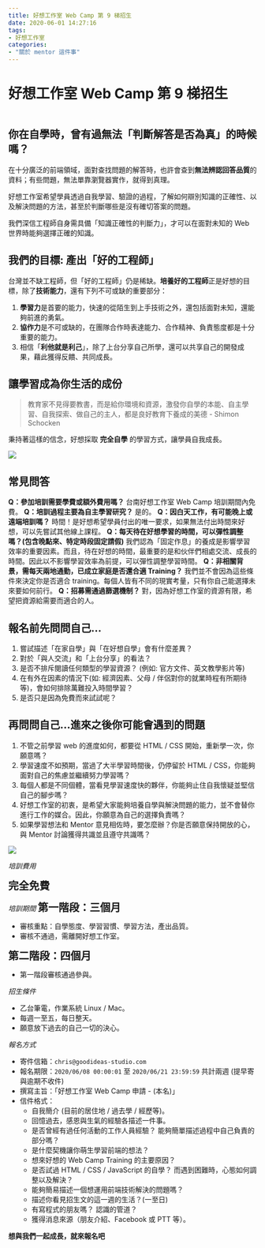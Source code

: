 ```yaml
---
title: 好想工作室 Web Camp 第 9 梯招生
date: 2020-06-01 14:27:16
tags: 
- 好想工作室
categories: 
- "關於 mentor 這件事"
---
```


# 好想工作室 Web Camp 第 9 梯招生

<style>
.logo {
  display: block;
  margin: auto;
  width: 500x;
}
</style>

<img class="logo" src="https://i.imgur.com/X2ckpS3.jpg" alt="">

## 你在自學時，曾有過無法「判斷解答是否為真」的時候嗎？

在十分廣泛的前端領域，面對查找問題的解答時，也許會查到**無法辨認回答品質**的資料；有些問題，無法單靠瀏覽器實作，就得到真理。

好想工作室希望學員透過自我學習、驗證的過程，了解如何辯別知識的正確性、以及解決問題的方法，甚至於判斷哪些是沒有確切答案的問題。

我們深信工程師自身需具備「知識正確性的判斷力」，才可以在面對未知的 Web 世界時能夠選擇正確的知識。

## 我們的目標: 產出「好的工程師」

台灣並不缺工程師，但「好的工程師」仍是稀缺。**培養好的工程師**正是好想的目標，除了**技術能力**，還有下列不可或缺的重要部分：

1. **學習力**是首要的能力，快速的從陌生到上手技術之外，還包括面對未知，還能夠前進的勇氣。
2. **協作力**是不可或缺的，在團隊合作時表達能力、合作精神、負責態度都是十分重要的能力。
3. 相信「**利他就是利己**」，除了上台分享自己所學，還可以共享自己的開發成果，藉此獲得反饋、共同成長。

## 讓學習成為你生活的成份

> 教育家不見得要教書，而是給你環境和資源，激發你自學的本能、自主學習、自我探索、做自己的主人，都是良好教育下養成的美德 - Shimon Schocken

秉持著這樣的信念，好想採取 **完全自學** 的學習方式，讓學員自我成長。

![](https://i.imgur.com/1m7UDas.jpg)

## 常見問答

**Q：參加培訓需要學費或額外費用嗎？**
台南好想工作室 Web Camp 培訓期間內免費。
**Q：培訓過程主要為自主學習研究？**
是的。
**Q：因白天工作，有可能晚上或遠端培訓嗎？**
時間！是好想希望學員付出的唯一要求，如果無法付出時間來好想，可以先嘗試其他線上課程。
**Q：每天待在好想學習的時間，可以彈性調整嗎？(包含晚點來、特定時段固定請假)**
我們認為「固定作息」的養成是影響學習效率的重要因素。而且，待在好想的時間，最重要的是和伙伴們相處交流、成長的時間。因此以不影響學習效率為前提，可以彈性調整學習時間。
**Q：非相關背景，需每天兩地通勤，已成立家庭是否還合適 Training？**
我們並不會因為這些條件來決定你是否適合 training。每個人皆有不同的現實考量，只有你自己能選擇未來要如何前行。
**Q：招募需通過篩選機制？**
對，因為好想工作室的資源有限，希望把資源給需要而適合的人。

## 報名前先問問自己...

1. 嘗試描述「在家自學」與「在好想自學」會有什麼差異？
2. 對於「與人交流」和「上台分享」的看法？
3. 是否不排斥閱讀任何類型的學習資源？ (例如: 官方文件、英文教學影片等)
5. 在有外在因素的情況下(如: 經濟因素、父母 / 伴侶對你的就業時程有所期待等)，會如何排除萬難投入時間學習？ 
7. 是否只是因為免費而來試試呢？

## 再問問自己...進來之後你可能會遇到的問題

1. 不管之前學習 web 的進度如何，都要從 HTML / CSS 開始，重新學一次，你願意嗎？
2. 學習速度不如預期，當過了大半學習時間後，仍停留於 HTML / CSS，你能夠面對自己的焦慮並繼續努力學習嗎？
3. 每個人都是不同個體，當看見學習速度快的夥伴，你能夠止住自我懷疑並堅信自己的腳步嗎？
4. 好想工作室的初衷，是希望大家能夠培養自學與解決問題的能力，並不會替你進行工作的媒合。因此，你願意為自己的選擇負責嗎？
6. 如果學習想法和 Mentor 意見相佐時，要怎麼辦？你是否願意保持開放的心，與 Mentor 討論獲得共識並且遵守共識嗎？

![](https://i.imgur.com/95JHv3U.jpg)

<style>
.point {
  font-size: 1.5em;
  font-weight: bold;
}

</style>

*培訓費用*

<span class="point">完全免費</span>

*培訓期間*
<span class="point">第一階段：三個月</span>
- 審核重點：自學態度、學習習慣、學習方法，產出品質。
- 審核不通過，需離開好想工作室。

<span class="point">第二階段：四個月</span>
- 第一階段審核通過參與。

*招生條件*

- 乙台筆電，作業系統 Linux / Mac。
- 每週一至五，每日整天。
- 願意放下過去的自己一切的決心。

*報名方式*

- 寄件信箱：`chris@goodideas-studio.com`
- 報名期限：`2020/06/08 00:00:01` 至 `2020/06/21 23:59:59` 共計兩週
  (提早寄與逾期不收件)
- 撰寫主旨：「好想工作室 Web Camp 申請 - (本名)」
- 信件格式：
  - 自我簡介 (目前的居住地 / 過去學 / 經歷等)。
  - 回憶過去，感恩與生氣的經驗各描述一件事。
  - 是否曾經有過任何活動的工作人員經驗？ 能夠簡單描述過程中自己負責的部分嗎？
  - 是什麼契機讓你萌生學習前端的想法？
  - 想來好想的 Web Camp Training 的主要原因？
  - 是否試過 HTML / CSS / JavaScript 的自學？ 而遇到困難時，心態如何調整以及解決？
  - 能夠簡易描述一個想運用前端技術解決的問題嗎？
  - 描述你看見招生文的這一週的生活？(一至日)
  - 有寫程式的朋友嗎？ 認識的管道？ 
  - 獲得消息來源（朋友介紹、Facebook 或 PTT 等）。

**想與我們一起成長，就來報名吧**